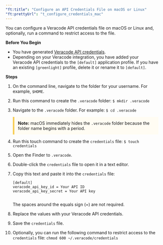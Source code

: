```yaml
---
"ft:title": "Configure an API Credentials File on macOS or Linux"
"ft:prettyUrl": "t_configure_credentials_mac"
---
```

You can configure a Veracode API credentials file on macOS or Linux and, optionally, run a command to restrict access to the file.

<p font-size="13pt"><b>Before You Begin</b></p>

-   You have generated [Veracode API credentials](https://docs.veracode.com/r/c_api_credentials3).
-   Depending on your Veracode integration, you have added your Veracode API credentials to the `[default]` application profile. If you have an existing `[greenlight]` profile, delete it or rename it to `[default]`.

<p font-size="13pt"><b>Steps</b></p>

1. On the command line, navigate to the folder for your username. For example, `$HOME`.

2. Run this command to create the `.veracode` folder: `$ mkdir .veracode`

3. Navigate to the `.veracode` folder. For example: `$ cd .veracode`

    <p style="background-color:#FFFCF3; padding: 12px; border-left: 5px solid #F7CD55;">
    <b>Note:</b> macOS immediately hides the <code>.veracode</code> folder because the folder name begins with a period.</p>

5. Run this touch command to create the `credentials` file: `$ touch credentials`

6. Open the Finder to `.veracode`.

7. Double-click the `credentials` file to open it in a text editor.

8. Copy this text and paste it into the `credentials` file:

    ```
    [default]
    veracode_api_key_id = Your API ID
    veracode_api_key_secret = Your API key               
                    
    ```

    The spaces around the equals sign (=) are not required.

9. Replace the values with your Veracode API credentials.

10. Save the `credentials` file.

11. Optionally, you can run the following command to restrict access to the `credentials` file: `chmod 600 ~/.veracode/credentials`
